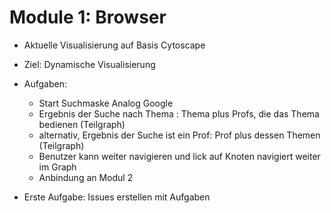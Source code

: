 # Module 1: Browser

- Aktuelle Visualisierung auf Basis Cytoscape
- Ziel: Dynamische Visualisierung 
- Aufgaben:
	- Start Suchmaske Analog Google
	- Ergebnis der Suche nach Thema : Thema plus Profs, die das Thema bedienen (Teilgraph)
	- alternativ, Ergebnis der Suche ist ein Prof: Prof plus dessen Themen (Teilgraph)
	- Benutzer kann weiter navigieren und lick auf Knoten navigiert weiter im Graph
	- Anbindung an Modul 2

- Erste Aufgabe: Issues erstellen mit Aufgaben